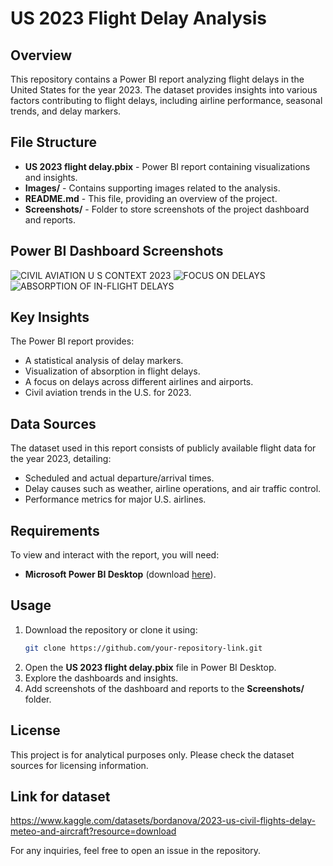 # US 2023 Flight Delay Analysis

## Overview

This repository contains a Power BI report analyzing flight delays in the United States for the year 2023. The dataset provides insights into various factors contributing to flight delays, including airline performance, seasonal trends, and delay markers.

## File Structure

- **US 2023 flight delay.pbix** - Power BI report containing visualizations and insights.
- **Images/** - Contains supporting images related to the analysis.
- **README.md** - This file, providing an overview of the project.
- **Screenshots/** - Folder to store screenshots of the project dashboard and reports.

## Power BI Dashboard Screenshots



![CIVIL AVIATION U S  CONTEXT 2023](https://github.com/user-attachments/assets/160d8fd4-1e12-4c93-b490-69e879ec0f84)
![FOCUS ON DELAYS](https://github.com/user-attachments/assets/a21460e9-8531-4bf5-a8a8-93fa937c84cd)
![ABSORPTION OF IN-FLIGHT DELAYS](https://github.com/user-attachments/assets/e5e0d668-89cf-4886-a5e7-2d06e276a5d4)



## Key Insights

The Power BI report provides:

- A statistical analysis of delay markers.
- Visualization of absorption in flight delays.
- A focus on delays across different airlines and airports.
- Civil aviation trends in the U.S. for 2023.

## Data Sources

The dataset used in this report consists of publicly available flight data for the year 2023, detailing:

- Scheduled and actual departure/arrival times.
- Delay causes such as weather, airline operations, and air traffic control.
- Performance metrics for major U.S. airlines.

## Requirements

To view and interact with the report, you will need:

- **Microsoft Power BI Desktop** (download [here](https://powerbi.microsoft.com/en-us/desktop/)).

## Usage

1. Download the repository or clone it using:
   ```sh
   git clone https://github.com/your-repository-link.git
   ```
2. Open the **US 2023 flight delay.pbix** file in Power BI Desktop.
3. Explore the dashboards and insights.
4. Add screenshots of the dashboard and reports to the **Screenshots/** folder.

## License

This project is for analytical purposes only. Please check the dataset sources for licensing information.

## Link for dataset

https://www.kaggle.com/datasets/bordanova/2023-us-civil-flights-delay-meteo-and-aircraft?resource=download

For any inquiries, feel free to open an issue in the repository.
